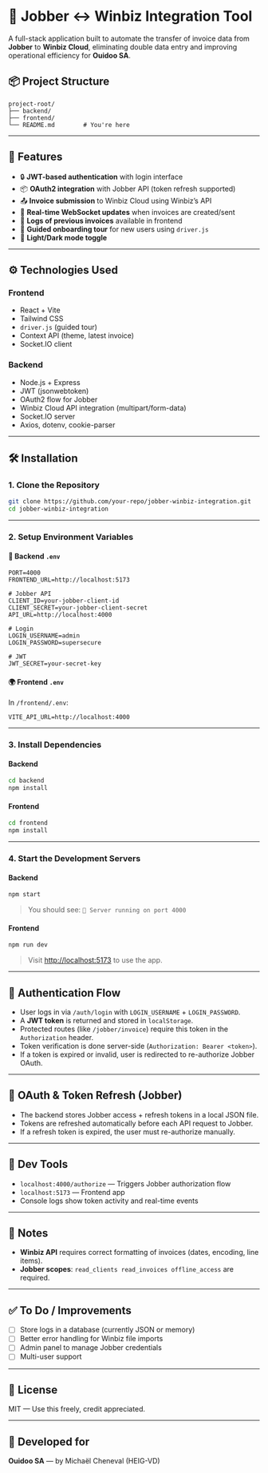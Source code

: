 # 🔁 Jobber ↔ Winbiz Integration Tool

A full-stack application built to automate the transfer of invoice data from **Jobber** to **Winbiz Cloud**, eliminating double data entry and improving operational efficiency for **Ouidoo SA**.

## 📦 Project Structure

```
project-root/
├── backend/
├── frontend/
└── README.md        # You're here
```

---

## 🚀 Features

- 🔒 **JWT-based authentication** with login interface
- 📦 **OAuth2 integration** with Jobber API (token refresh supported)
- 📤 **Invoice submission** to Winbiz Cloud using Winbiz’s API
- 📡 **Real-time WebSocket updates** when invoices are created/sent
- 💾 **Logs of previous invoices** available in frontend
- 🧠 **Guided onboarding tour** for new users using `driver.js`
- 🌙 **Light/Dark mode toggle**

---

## ⚙️ Technologies Used

### Frontend
- React + Vite
- Tailwind CSS
- `driver.js` (guided tour)
- Context API (theme, latest invoice)
- Socket.IO client

### Backend
- Node.js + Express
- JWT (jsonwebtoken)
- OAuth2 flow for Jobber
- Winbiz Cloud API integration (multipart/form-data)
- Socket.IO server
- Axios, dotenv, cookie-parser

---

## 🛠️ Installation

### 1. Clone the Repository

```bash
git clone https://github.com/your-repo/jobber-winbiz-integration.git
cd jobber-winbiz-integration
```

---

### 2. Setup Environment Variables

#### 🔐 Backend `.env`

```env
PORT=4000
FRONTEND_URL=http://localhost:5173

# Jobber API
CLIENT_ID=your-jobber-client-id
CLIENT_SECRET=your-jobber-client-secret
API_URL=http://localhost:4000

# Login
LOGIN_USERNAME=admin
LOGIN_PASSWORD=supersecure

# JWT
JWT_SECRET=your-secret-key
```

#### 🌍 Frontend `.env`

In `/frontend/.env`:

```env
VITE_API_URL=http://localhost:4000
```

---

### 3. Install Dependencies

#### Backend

```bash
cd backend
npm install
```

#### Frontend

```bash
cd frontend
npm install
```

---

### 4. Start the Development Servers

#### Backend

```bash
npm start
```

> You should see: `🚀 Server running on port 4000`

#### Frontend

```bash
npm run dev
```

> Visit [http://localhost:5173](http://localhost:5173) to use the app.

---

## 🔐 Authentication Flow

- User logs in via `/auth/login` with `LOGIN_USERNAME` + `LOGIN_PASSWORD`.
- A **JWT token** is returned and stored in `localStorage`.
- Protected routes (like `/jobber/invoice`) require this token in the `Authorization` header.
- Token verification is done server-side (`Authorization: Bearer <token>`).
- If a token is expired or invalid, user is redirected to re-authorize Jobber OAuth.

---

## 🔁 OAuth & Token Refresh (Jobber)

- The backend stores Jobber access + refresh tokens in a local JSON file.
- Tokens are refreshed automatically before each API request to Jobber.
- If a refresh token is expired, the user must re-authorize manually.

---

## 🧪 Dev Tools

- `localhost:4000/authorize` — Triggers Jobber authorization flow
- `localhost:5173` — Frontend app
- Console logs show token activity and real-time events

---

## 📝 Notes

- **Winbiz API** requires correct formatting of invoices (dates, encoding, line items).
- **Jobber scopes**: `read_clients read_invoices offline_access` are required.

---

## ✅ To Do / Improvements

- [ ] Store logs in a database (currently JSON or memory)
- [ ] Better error handling for Winbiz file imports
- [ ] Admin panel to manage Jobber credentials
- [ ] Multi-user support

---

## 📄 License

MIT — Use this freely, credit appreciated.

---

## 🧠 Developed for

**Ouidoo SA** — by Michaël Cheneval (HEIG-VD)